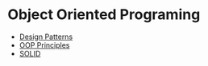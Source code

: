 # Object Oriented Programing

+ [Design Patterns](./oop/dp.md)
+ [OOP Principles](./oop/principles.md)
+ [SOLID](./oop/solid.md)
